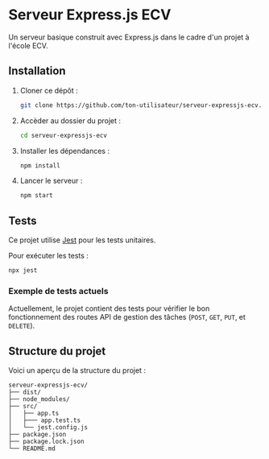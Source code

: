 # Serveur Express.js ECV

Un serveur basique construit avec Express.js dans le cadre d'un projet à l'école ECV.

## Installation

1. Cloner ce dépôt :

   ```bash
   git clone https://github.com/ton-utilisateur/serveur-expressjs-ecv.git
   ```

2. Accèder au dossier du projet :

   ```bash
   cd serveur-expressjs-ecv
   ```

3. Installer les dépendances :

   ```bash
   npm install
   ```

4. Lancer le serveur :

   ```bash
   npm start
   ```

## Tests

Ce projet utilise [Jest](https://jestjs.io/) pour les tests unitaires.

Pour exécuter les tests :

```bash
npx jest
```

### Exemple de tests actuels

Actuellement, le projet contient des tests pour vérifier le bon fonctionnement des routes API de gestion des tâches (`POST`, `GET`, `PUT`, et `DELETE`).

## Structure du projet

Voici un aperçu de la structure du projet :

```plaintext
serveur-expressjs-ecv/
├── dist/
├── node_modules/
├── src/
│   ├── app.ts
│   ├─── app.test.ts          
│   └── jest.config.js 
├── package.json
├── package.lock.json
└── README.md
```
